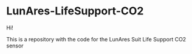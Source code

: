 # LunAres-LifeSupport-CO2
Hi! 

This is a repository with the code for the LunAres Suit Life Support CO2 sensor


